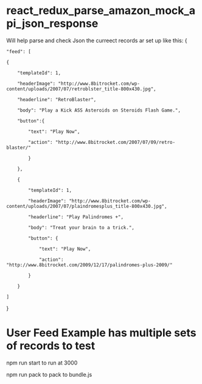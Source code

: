 # react_redux_parse_amazon_mock_api_json_response
Will help parse and check Json 
the curreect records ar set up like this:
{

	"feed": [
	
    {
    
        "templateId": 1,
	
        "headerImage": "http://www.8bitrocket.com/wp-content/uploads/2007/07/retroblster_title-800x430.jpg",
	
        "headerline": "RetroBlaster",
	
        "body": "Play a Kick ASS Asteroids on Steroids Flash Game.",
	
        "button":{
	
            "text": "Play Now",
	    
            "action": "http://www.8bitrocket.com/2007/07/09/retro-blaster/"
	    
            }
	    
        },
	
	    {
	    
			"templateId": 1,
			
			"headerImage": "http://www.8bitrocket.com/wp-content/uploads/2007/07/plaindromesplus_title-800x430.jpg",
			
			"headerline": "Play Palindromes +",
			
			"body": "Treat your brain to a trick.",
			
			"button": {
			
				"text": "Play Now",
				
				"action": "http://www.8bitrocket.com/2009/12/17/palindromes-plus-2009/"
				
			}
			
		}
		
    ]
    
}


# User Feed Example has multiple sets of records to test
npm run start to run at 3000

npm run pack to pack to bundle.js


